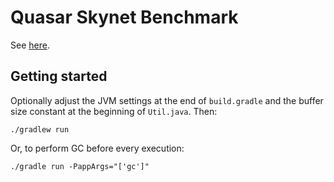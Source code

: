 # Quasar Skynet Benchmark

See [here](https://github.com/atemerev/skynet).

## Getting started

Optionally adjust the JVM settings at the end of `build.gradle` and the buffer size constant at the beginning of `Util.java`. Then:

```
./gradlew run
```

Or, to perform GC before every execution:

```
./gradle run -PappArgs="['gc']"
```
